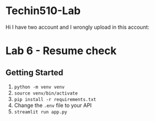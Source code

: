 # Techin510-Lab

Hi I have two account and I wrongly upload in this account:
# Lab 6 - Resume check

## Getting Started

1. `python -m venv venv`
1. `source venv/bin/activate`
1. `pip install -r requirements.txt`
1. Change the `.env` file to your API
1. `streamlit run app.py`
